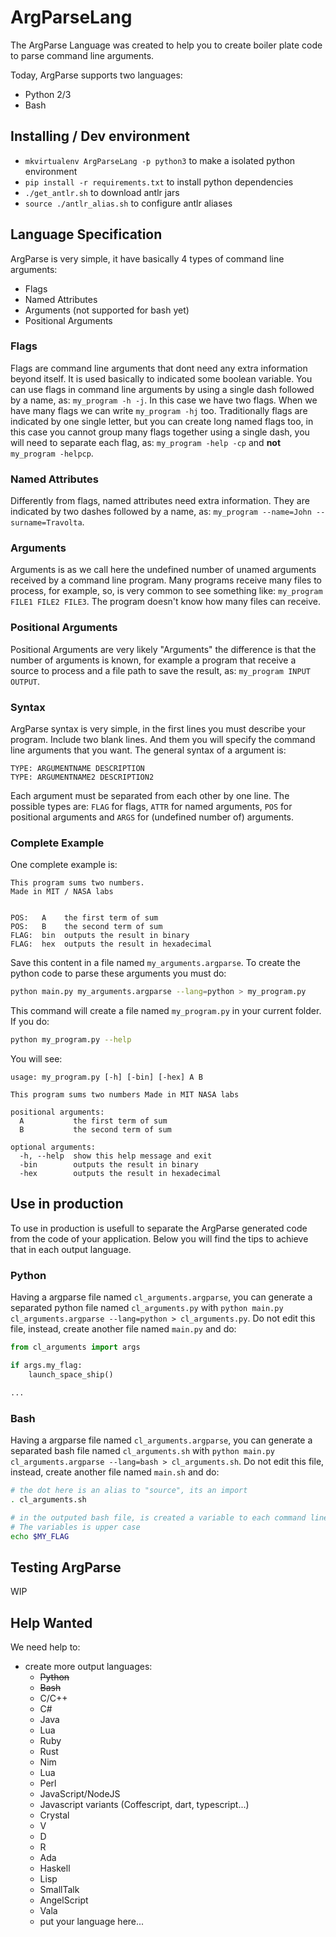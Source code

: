 # ArgParseLang

The ArgParse Language was created to help you to create boiler plate code to parse command line arguments.

Today, ArgParse supports two languages:

- Python 2/3
- Bash

## Installing / Dev environment
- `mkvirtualenv ArgParseLang -p python3` to make a isolated python environment
- `pip install -r requirements.txt` to install python dependencies
- `./get_antlr.sh` to download antlr jars
- `source ./antlr_alias.sh` to configure antlr aliases


## Language Specification
ArgParse is very simple, it have basically 4 types of command line arguments:

- Flags
- Named Attributes
- Arguments (not supported for bash yet)
- Positional Arguments

### Flags
Flags are command line arguments that dont need any extra information beyond itself. It is used basically to indicated some boolean variable. You can use flags in command line arguments by using a single dash followed by a name, as: `my_program -h -j`. In this case we have two flags. When we have many flags we can write `my_program -hj` too. Traditionally flags are indicated by one single letter, but you can create long named flags too, in this case you cannot group many flags together using a single dash, you will need to separate each flag, as: `my_program -help -cp` and **not** `my_program -helpcp`.

### Named Attributes
Differently from flags, named attributes need extra information. They are indicated by two dashes followed by a name, as: `my_program --name=John --surname=Travolta`.

### Arguments
Arguments is as we call here the undefined number of unamed arguments received by a command line program. Many programs receive many files to process, for example, so, is very common to see something like: `my_program FILE1 FILE2 FILE3`. The program doesn't know how many files can receive.

### Positional Arguments
Positional Arguments are very likely "Arguments" the difference is that the number of arguments is known, for example a program that receive a source to process and a file path to save the result, as: `my_program INPUT OUTPUT`.

### Syntax
ArgParse syntax is very simple, in the first lines you must describe your program. Include two blank lines. And them you will specify the command line arguments that you want. The general syntax of a argument is:

```
TYPE: ARGUMENTNAME DESCRIPTION
TYPE: ARGUMENTNAME2 DESCRIPTION2
```

Each argument must be separated from each other by one line. The possible types are: `FLAG` for flags, `ATTR` for named arguments, `POS` for positional arguments and `ARGS` for (undefined number of) arguments.


### Complete Example
One complete example is:

```
This program sums two numbers.
Made in MIT / NASA labs


POS:   A    the first term of sum
POS:   B    the second term of sum
FLAG:  bin  outputs the result in binary
FLAG:  hex  outputs the result in hexadecimal
```

Save this content in a file named `my_arguments.argparse`.
To create the python code to parse these arguments you must do:

```bash
python main.py my_arguments.argparse --lang=python > my_program.py
```

This command will create a file named `my_program.py` in your current folder. If you do:

```bash
python my_program.py --help
```

You will see:

```
usage: my_program.py [-h] [-bin] [-hex] A B

This program sums two numbers Made in MIT NASA labs

positional arguments:
  A           the first term of sum
  B           the second term of sum

optional arguments:
  -h, --help  show this help message and exit
  -bin        outputs the result in binary
  -hex        outputs the result in hexadecimal
```

## Use in production
To use in production is usefull to separate the ArgParse generated code from the code of your application. Below you will find the tips to achieve that in each output language.

### Python
Having a argparse file named `cl_arguments.argparse`, you can generate a separated python file named `cl_arguments.py` with `python main.py cl_arguments.argparse --lang=python > cl_arguments.py`. Do not edit this file, instead, create another file named `main.py` and do:

```python
from cl_arguments import args

if args.my_flag:
	launch_space_ship()

...
```

### Bash
Having a argparse file named `cl_arguments.argparse`, you can generate a separated bash file named `cl_arguments.sh` with `python main.py cl_arguments.argparse --lang=bash > cl_arguments.sh`. Do not edit this file, instead, create another file named `main.sh` and do:

```bash
# the dot here is an alias to "source", its an import
. cl_arguments.sh

# in the outputed bash file, is created a variable to each command line.
# The variables is upper case
echo $MY_FLAG
```

## Testing ArgParse
WIP

## Help Wanted
We need help to:

- create more output languages:
	- ~~Python~~
	- ~~Bash~~
	- C/C++
	- C#
	- Java
	- Lua
	- Ruby
	- Rust
	- Nim
	- Lua
	- Perl
	- JavaScript/NodeJS
	- Javascript variants (Coffescript, dart, typescript...)
	- Crystal
	- V
	- D
	- R
	- Ada
	- Haskell
	- Lisp
	- SmallTalk
	- AngelScript
	- Vala
	- put your language here...